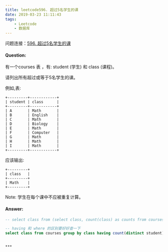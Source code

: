 ```yaml
---
title: leetcode596. 超过5名学生的课
date: 2019-03-23 11:11:43
tags:
    - Leetcode
    - 数据库
---
```


问题连接：[596. 超过5名学生的课](https://leetcode-cn.com/problems/classes-more-than-5-students/)

#### Question: 

有一个courses 表 ，有: student (学生) 和 class (课程)。

请列出所有超过或等于5名学生的课。

例如,表:
```
+---------+------------+
| student | class      |
+---------+------------+
| A       | Math       |
| B       | English    |
| C       | Math       |
| D       | Biology    |
| E       | Math       |
| F       | Computer   |
| G       | Math       |
| H       | Math       |
| I       | Math       |
+---------+------------+
```

应该输出:

```
+---------+
| class   |
+---------+
| Math    |
+---------+
```
Note:
学生在每个课中不应被重复计算。

#### Answer: 

```sql
-- select class from (select class, count(class) as counts from courses group by class) as temp where counts >= 5

-- having 和 where 的区别要好好查一下
select class from courses group by class having count(distinct student) >=5
```

~~~

***